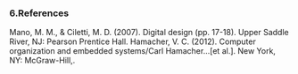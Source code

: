 <h3><b>6.References</b></h3>
<p>Mano, M. M., & Ciletti, M. D. (2007). Digital design (pp. 17-18). Upper Saddle River, NJ: Pearson Prentice Hall.
Hamacher, V. C. (2012). Computer organization and embedded systems/Carl Hamacher...[et al.]. New York, NY: McGraw-Hill,.
</p>
